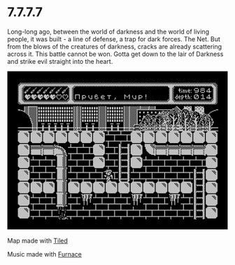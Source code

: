 # 7.7.7.7

Long-long ago, between the world of darkness and the world of living people,
it was built - a line of defense, a trap for dark forces. The Net.
But from the blows of the creatures of darkness, cracks are already scattering across it.
This battle cannot be won. Gotta get down to the lair of Darkness and strike evil 
straight into the heart.

![Screenshot](screenshot.png)

Map made with [Tiled](https://github.com/mapeditor/tiled)

Music made with [Furnace](https://github.com/tildearrow/furnace)

